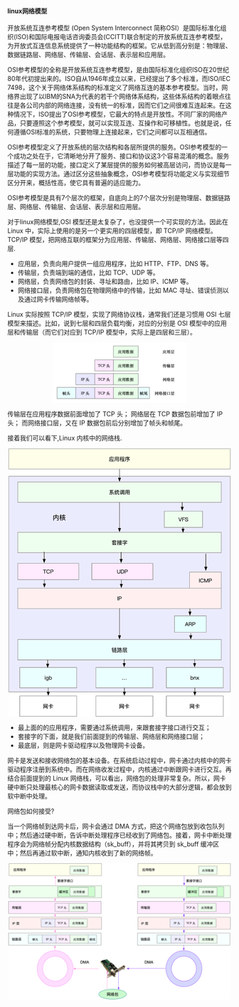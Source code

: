 #### linux网络模型

开放系统互连参考模型 (Open System Interconnect 简称OSI）是国际标准化组织(ISO)和国际电报电话咨询委员会(CCITT)联合制定的开放系统互连参考模型，为开放式互连信息系统提供了一种功能结构的框架。它从低到高分别是：物理层、数据链路层、网络层、传输层、会话层、表示层和应用层。

OSI参考模型的全称是开放系统互连参考模型，是由国际标准化组织ISO在20世纪80年代初提出来的。ISO自从1946年成立以来，已经提出了多个标准，而ISO/IEC 7498，这个关于网络体系结构的标准定义了网络互连的基本参考模型。当时，网络界出现了以IBM的SNA为代表的若干个网络体系结构，这些体系结构的着眼点往往是各公司内部的网络连接，没有统一的标准，因而它们之间很难互连起来。在这种情况下，ISO提出了OSI参考模型，它最大的特点是开放性。不同厂家的网络产品，只要遵照这个参考模型，就可以实现互连、互操作和可移植性。也就是说，任何遵循OSI标准的系统，只要物理上连接起来，它们之间都可以互相通信。

OSI参考模型定义了开放系统的层次结构和各层所提供的服务。OSI参考模型的一个成功之处在于，它清晰地分开了服务、接口和协议这3个容易混淆的概念。服务描述了每一层的功能，接口定义了某层提供的服务如何被高层访问，而协议是每一层功能的实现方法。通过区分这些抽象概念，OSI参考模型将功能定义与实现细节区分开来，概括性高，使它具有普遍的适应能力。

OSI参考模型是具有7个层次的框架，自底向上的7个层次分别是物理层、数据链路层、网络层、传输层、会话层、表示层和应用层。

对于linux网络模型,OSI 模型还是太复杂了，也没提供一个可实现的方法。因此在 Linux 中，实际上使用的是另一个更实用的四层模型，即 TCP/IP 网络模型。 TCP/IP 模型，把网络互联的框架分为应用层、传输层、网络层、网络接口层等四层.

* 应用层，负责向用户提供一组应用程序，比如 HTTP、FTP、DNS 等。
* 传输层，负责端到端的通信，比如 TCP、UDP 等。
* 网络层，负责网络包的封装、寻址和路由，比如 IP、ICMP 等。
* 网络接口层，负责网络包在物理网络中的传输，比如 MAC 寻址、错误侦测以及通过网卡传输网络帧等。

Linux 实际按照 TCP/IP 模型，实现了网络协议栈，通常我们还是习惯用 OSI 七层模型来描述。比如，说到七层和四层负载均衡，对应的分别是 OSI 模型中的应用层和传输层（而它们对应到 TCP/IP 模型中，实际上是四层和三层）。


<p align="center">
<img width="300" align="center" src="../images/20.jpg" />
</p>

传输层在应用程序数据前面增加了 TCP 头；
网络层在 TCP 数据包前增加了 IP 头；
而网络接口层，又在 IP 数据包前后分别增加了帧头和帧尾。

接着我们可以看下,Linux 内核中的网络栈.

<p align="center">
<img width="500" align="center" src="../images/21.jpg" />
</p>

* 最上面的的应用程序，需要通过系统调用，来跟套接字接口进行交互；
* 套接字的下面，就是我们前面提到的传输层、网络层和网络接口层；
* 最底层，则是网卡驱动程序以及物理网卡设备。

网卡是发送和接收网络包的基本设备。在系统启动过程中，网卡通过内核中的网卡驱动程序注册到系统中。而在网络收发过程中，内核通过中断跟网卡进行交互。再结合前面提到的 Linux 网络栈，可以看出，网络包的处理非常复杂。所以，网卡硬中断只处理最核心的网卡数据读取或发送，而协议栈中的大部分逻辑，都会放到软中断中处理。

网络包如何接受?

当一个网络帧到达网卡后，网卡会通过 DMA 方式，把这个网络包放到收包队列中；然后通过硬中断，告诉中断处理程序已经收到了网络包。接着，网卡中断处理程序会为网络帧分配内核数据结构（sk_buff），并将其拷贝到 sk_buff 缓冲区中；然后再通过软中断，通知内核收到了新的网络帧。

<p align="center">
<img width="500" align="center" src="../images/22.jpg" />
</p>
